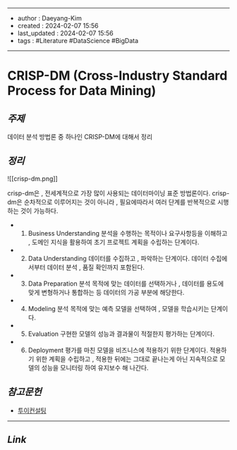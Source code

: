 
---
- author : Daeyang-Kim
- created : 2024-02-07 15:56
- last_updated : 2024-02-07 15:56
- tags : #Literature #DataScience #BigData
---

# CRISP-DM (Cross-Industry Standard Process for Data Mining)

## *주제*

데이터 분석 방법론 중 하나인 CRISP-DM에 대해서 정리

## *정리*

![[crisp-dm.png]]

crisp-dm은 , 전세계적으로 가장 많이 사용되는 데이터마이닝 표준 방법론이다.
crisp-dm은 순차적으로 이루어지는 것이 아니라 , 필요에따라서 여러 단계를 반복적으로 시행하는 것이 가능하다.

- 1. Business Understanding
		분석을 수행하는 목적이나 요구사항등을 이해하고 , 도메인 지식을 활용하여 초기 프로젝트 계획을 수립하는 단계이다.
- 2. Data Understanding
		데이터를 수집하고 , 파악하는 단계이다. 데이터 수집에서부터 데이터 분석 , 품질 확인까지 포함된다.
- 3. Data Preparation
		분석 목적에 맞는 데이터를 선택하거나 , 데이터를 용도에 맞게 변형하거나 통합하는 등 데이터의 가공 부분에 해당한다.
- 4. Modeling
		분석 목적에 맞는 예측 모델을 선택하여 , 모델을 학습시키는 단계이다.
- 5. Evaluation
		구현한 모델의 성능과 결과물이 적절한지 평가하는 단계이다.
- 6. Deployment
		평가를 마친 모델을 비즈니스에 적용하기 위한 단계이다. 적용하기 위한 계획을 수립하고 , 적용한 뒤에는 그대로 끝나는게 아닌 지속적으로 모델의 성능을 모니터링 하여 유지보수 해 나간다.

## *참고문헌*

- [투이컨설팅](https://www.2e.co.kr/news/articleView.html?idxno=301010)

---
## *Link*
